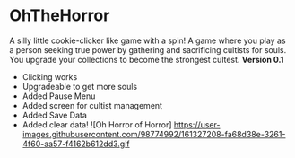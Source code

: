 # OhTheHorror
A silly little cookie-clicker like game with a spin! 
A game where you play as a person seeking true power by gathering and sacrificing cultists for souls. You upgrade your collections to become the strongest cultest.
**Version 0.1**
- Clicking works
- Upgradeable to get more souls
- Added Pause Menu
- Added screen for cultist management
- Added Save Data
- Added clear data!
![Oh Horror of Horror] https://user-images.githubusercontent.com/98774992/161327208-fa68d38e-3261-4f60-aa57-f4162b612dd3.gif
